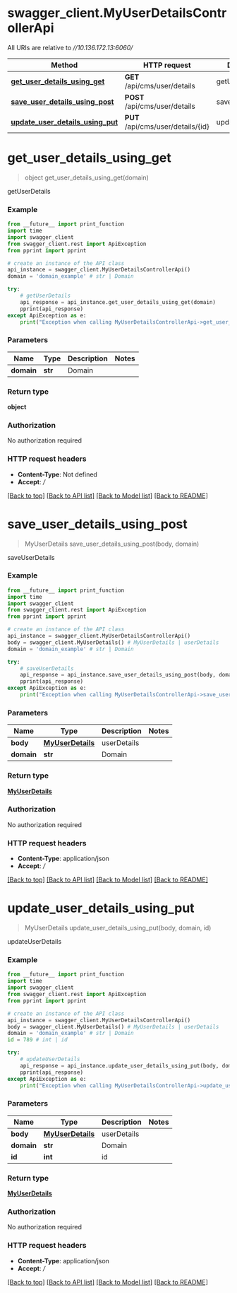 # swagger_client.MyUserDetailsControllerApi

All URIs are relative to *//10.136.172.13:6060/*

Method | HTTP request | Description
------------- | ------------- | -------------
[**get_user_details_using_get**](MyUserDetailsControllerApi.md#get_user_details_using_get) | **GET** /api/cms/user/details | getUserDetails
[**save_user_details_using_post**](MyUserDetailsControllerApi.md#save_user_details_using_post) | **POST** /api/cms/user/details | saveUserDetails
[**update_user_details_using_put**](MyUserDetailsControllerApi.md#update_user_details_using_put) | **PUT** /api/cms/user/details/{id} | updateUserDetails

# **get_user_details_using_get**
> object get_user_details_using_get(domain)

getUserDetails

### Example
```python
from __future__ import print_function
import time
import swagger_client
from swagger_client.rest import ApiException
from pprint import pprint

# create an instance of the API class
api_instance = swagger_client.MyUserDetailsControllerApi()
domain = 'domain_example' # str | Domain

try:
    # getUserDetails
    api_response = api_instance.get_user_details_using_get(domain)
    pprint(api_response)
except ApiException as e:
    print("Exception when calling MyUserDetailsControllerApi->get_user_details_using_get: %s\n" % e)
```

### Parameters

Name | Type | Description  | Notes
------------- | ------------- | ------------- | -------------
 **domain** | **str**| Domain | 

### Return type

**object**

### Authorization

No authorization required

### HTTP request headers

 - **Content-Type**: Not defined
 - **Accept**: */*

[[Back to top]](#) [[Back to API list]](../README.md#documentation-for-api-endpoints) [[Back to Model list]](../README.md#documentation-for-models) [[Back to README]](../README.md)

# **save_user_details_using_post**
> MyUserDetails save_user_details_using_post(body, domain)

saveUserDetails

### Example
```python
from __future__ import print_function
import time
import swagger_client
from swagger_client.rest import ApiException
from pprint import pprint

# create an instance of the API class
api_instance = swagger_client.MyUserDetailsControllerApi()
body = swagger_client.MyUserDetails() # MyUserDetails | userDetails
domain = 'domain_example' # str | Domain

try:
    # saveUserDetails
    api_response = api_instance.save_user_details_using_post(body, domain)
    pprint(api_response)
except ApiException as e:
    print("Exception when calling MyUserDetailsControllerApi->save_user_details_using_post: %s\n" % e)
```

### Parameters

Name | Type | Description  | Notes
------------- | ------------- | ------------- | -------------
 **body** | [**MyUserDetails**](MyUserDetails.md)| userDetails | 
 **domain** | **str**| Domain | 

### Return type

[**MyUserDetails**](MyUserDetails.md)

### Authorization

No authorization required

### HTTP request headers

 - **Content-Type**: application/json
 - **Accept**: */*

[[Back to top]](#) [[Back to API list]](../README.md#documentation-for-api-endpoints) [[Back to Model list]](../README.md#documentation-for-models) [[Back to README]](../README.md)

# **update_user_details_using_put**
> MyUserDetails update_user_details_using_put(body, domain, id)

updateUserDetails

### Example
```python
from __future__ import print_function
import time
import swagger_client
from swagger_client.rest import ApiException
from pprint import pprint

# create an instance of the API class
api_instance = swagger_client.MyUserDetailsControllerApi()
body = swagger_client.MyUserDetails() # MyUserDetails | userDetails
domain = 'domain_example' # str | Domain
id = 789 # int | id

try:
    # updateUserDetails
    api_response = api_instance.update_user_details_using_put(body, domain, id)
    pprint(api_response)
except ApiException as e:
    print("Exception when calling MyUserDetailsControllerApi->update_user_details_using_put: %s\n" % e)
```

### Parameters

Name | Type | Description  | Notes
------------- | ------------- | ------------- | -------------
 **body** | [**MyUserDetails**](MyUserDetails.md)| userDetails | 
 **domain** | **str**| Domain | 
 **id** | **int**| id | 

### Return type

[**MyUserDetails**](MyUserDetails.md)

### Authorization

No authorization required

### HTTP request headers

 - **Content-Type**: application/json
 - **Accept**: */*

[[Back to top]](#) [[Back to API list]](../README.md#documentation-for-api-endpoints) [[Back to Model list]](../README.md#documentation-for-models) [[Back to README]](../README.md)

